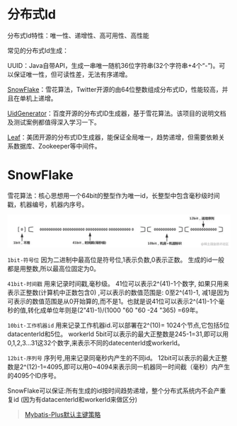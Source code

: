 # 分布式Id

分布式Id特性：唯一性、递增性、高可用性、高性能

常见的分布式Id生成：

UUID：Java自带API，生成一串唯一随机36位字符串(32个字符串+4个“-”)。可以保证唯一性，但可读性差，无法有序递增。

[SnowFlake](https://github.com/twitter-archive/snowflake/tree/snowflake-2010)：雪花算法，Twitter开源的由64位整数组成分布式ID，性能较高，并且在单机上递增。

[UidGenerator](https://github.com/baidu/uid-generator/blob/master/README.zh_cn.md )：百度开源的分布式ID生成器，基于雪花算法。该项目的说明文档及测试案例都值得深入学习一下。

[Leaf](https://tech.meituan.com/2017/04/21/mt-leaf.html)：美团开源的分布式ID生成器，能保证全局唯一，趋势递增，但需要依赖关系数据库、Zookeeper等中间件。

# SnowFlake

雪花算法：核心思想用一个64bit的整型作为唯一id，长整型中包含毫秒级时间戳，机器编号，机器内序号。

![image.png](https://raw.githubusercontent.com/Light-Towers/picture/master/noctilucent-lamp/SnowFlake.jpg)

`1bit-符号位` 因为二进制中最高位是符号位,1表示负数,0表示正数。 生成的id一般都是用整数,所以最高位固定为0。

`41bit-时间戳` 用来记录时间戳,毫秒级。 41位可以表示2^(41)-1个数字, 如果只用来表示正整数(计算机中正数包含0) ,可以表示的数值范围是: 0至2^(41)-1, 减1是因为可表示的数值范围是从0开始算的,而不是1。也就是说41位可以表示2^(41)-1个毫秒的值,转化成单位年则是(2"41)-1)/(1000 "60 "60 -24 "365) =69年。

`10bit-工作机器id` 用来记录工作机器id.可以部署在2^(10)= 1024个节点,它包括5位datacenterld和5位。 workerld 5bit可以表示的最大正整数是245-1=31,即可以用0,1,2,3…31这32个数字,来表示不同的datecenterld或workerld。

`12bit-序列号` 序列号,用来记录同毫秒内产生的不同id。 12bit可以表示的最大正整数是2^(12)-1=4095,即可以用0~4094来表示同一机器同一时间截（毫秒）内产生的4095个ID序号。

SnowFlake可以保证:所有生成的id按时间趋势递增，整个分布式系统内不会产重复id (因为有datacenterld和workerld来做区分)





> [Mybatis-Plus默认主键策略](https://www.cnblogs.com/zhujiqian/p/15670037.html)